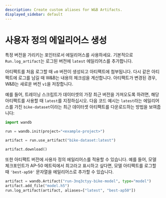 ```yaml
---
description: Create custom aliases for W&B Artifacts.
displayed_sidebar: default
---
```


# 사용자 정의 에일리어스 생성

<head>
    <title>Artifacts에 대한 사용자 정의 에일리어스 생성하기.</title>
</head>

특정 버전을 가리키는 포인터로서 에일리어스를 사용하세요. 기본적으로 `Run.log_artifact`는 로그된 버전에 `latest` 에일리어스를 추가합니다.

아티팩트를 처음 로그할 때 `v0` 버전이 생성되고 아티팩트에 첨부됩니다. 다시 같은 아티팩트에 로그를 남길 때 W&B는 내용의 체크섬을 계산합니다. 아티팩트가 변경된 경우, W&B는 새로운 버전 `v1`을 저장합니다.

예를 들어, 트레이닝 스크립트가 데이터셋의 가장 최근 버전을 가져오도록 하려면, 해당 아티팩트를 사용할 때 `latest`를 지정하십시오. 다음 코드 예시는 `latest`라는 에일리어스를 가진 `bike-dataset`이라는 최근 데이터셋 아티팩트를 다운로드하는 방법을 보여줍니다:

```python
import wandb

run = wandb.init(project="<example-project>")

artifact = run.use_artifact("bike-dataset:latest")

artifact.download()
```

또한 아티팩트 버전에 사용자 정의 에일리어스를 적용할 수 있습니다. 예를 들어, 모델 체크포인트가 AP-50 메트릭에서 최고라고 표시하고 싶다면, 모델 아티팩트를 로그할 때 `'best-ap50'` 문자열을 에일리어스로 추가할 수 있습니다.

```python
artifact = wandb.Artifact("run-3nq3ctyy-bike-model", type="model")
artifact.add_file("model.h5")
run.log_artifact(artifact, aliases=["latest", "best-ap50"])
```